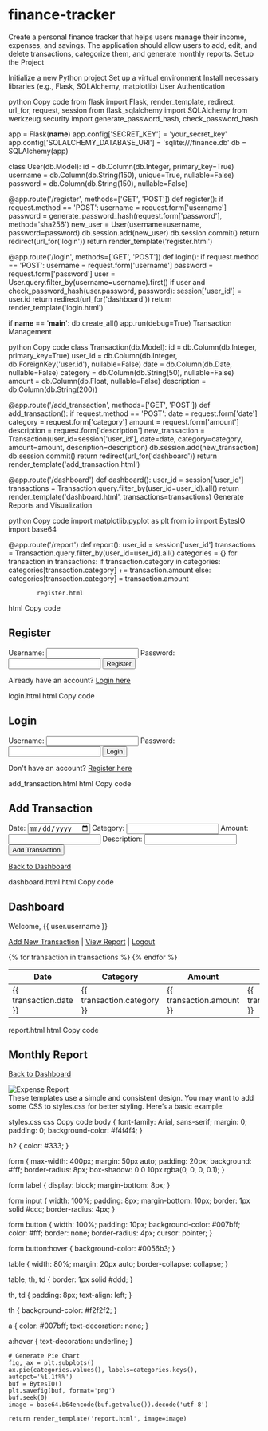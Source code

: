 # finance-tracker
Create a personal finance tracker that helps users manage their income, expenses, and savings. The application should allow users to add, edit, and delete transactions, categorize them, and generate monthly reports.
Setup the Project

Initialize a new Python project
Set up a virtual environment
Install necessary libraries (e.g., Flask, SQLAlchemy, matplotlib)
User Authentication

python
Copy code
from flask import Flask, render_template, redirect, url_for, request, session
from flask_sqlalchemy import SQLAlchemy
from werkzeug.security import generate_password_hash, check_password_hash

app = Flask(__name__)
app.config['SECRET_KEY'] = 'your_secret_key'
app.config['SQLALCHEMY_DATABASE_URI'] = 'sqlite:///finance.db'
db = SQLAlchemy(app)

class User(db.Model):
    id = db.Column(db.Integer, primary_key=True)
    username = db.Column(db.String(150), unique=True, nullable=False)
    password = db.Column(db.String(150), nullable=False)

@app.route('/register', methods=['GET', 'POST'])
def register():
    if request.method == 'POST':
        username = request.form['username']
        password = generate_password_hash(request.form['password'], method='sha256')
        new_user = User(username=username, password=password)
        db.session.add(new_user)
        db.session.commit()
        return redirect(url_for('login'))
    return render_template('register.html')

@app.route('/login', methods=['GET', 'POST'])
def login():
    if request.method == 'POST':
        username = request.form['username']
        password = request.form['password']
        user = User.query.filter_by(username=username).first()
        if user and check_password_hash(user.password, password):
            session['user_id'] = user.id
            return redirect(url_for('dashboard'))
    return render_template('login.html')

if __name__ == '__main__':
    db.create_all()
    app.run(debug=True)
Transaction Management

python
Copy code
class Transaction(db.Model):
    id = db.Column(db.Integer, primary_key=True)
    user_id = db.Column(db.Integer, db.ForeignKey('user.id'), nullable=False)
    date = db.Column(db.Date, nullable=False)
    category = db.Column(db.String(50), nullable=False)
    amount = db.Column(db.Float, nullable=False)
    description = db.Column(db.String(200))

@app.route('/add_transaction', methods=['GET', 'POST'])
def add_transaction():
    if request.method == 'POST':
        date = request.form['date']
        category = request.form['category']
        amount = request.form['amount']
        description = request.form['description']
        new_transaction = Transaction(user_id=session['user_id'], date=date, category=category, amount=amount, description=description)
        db.session.add(new_transaction)
        db.session.commit()
        return redirect(url_for('dashboard'))
    return render_template('add_transaction.html')

@app.route('/dashboard')
def dashboard():
    user_id = session['user_id']
    transactions = Transaction.query.filter_by(user_id=user_id).all()
    return render_template('dashboard.html', transactions=transactions)
Generate Reports and Visualization

python
Copy code
import matplotlib.pyplot as plt
from io import BytesIO
import base64

@app.route('/report')
def report():
    user_id = session['user_id']
    transactions = Transaction.query.filter_by(user_id=user_id).all()
    categories = {}
    for transaction in transactions:
        if transaction.category in categories:
            categories[transaction.category] += transaction.amount
        else:
            categories[transaction.category] = transaction.amount

            register.html
html
Copy code
<!DOCTYPE html>
<html lang="en">
<head>
    <meta charset="UTF-8">
    <meta name="viewport" content="width=device-width, initial-scale=1.0">
    <title>Register</title>
    <link rel="stylesheet" href="styles.css">
</head>
<body>
    <h2>Register</h2>
    <form action="/register" method="post">
        <label for="username">Username:</label>
        <input type="text" id="username" name="username" required>
        <label for="password">Password:</label>
        <input type="password" id="password" name="password" required>
        <button type="submit">Register</button>
    </form>
    <p>Already have an account? <a href="/login">Login here</a></p>
</body>
</html>
login.html
html
Copy code
<!DOCTYPE html>
<html lang="en">
<head>
    <meta charset="UTF-8">
    <meta name="viewport" content="width=device-width, initial-scale=1.0">
    <title>Login</title>
    <link rel="stylesheet" href="styles.css">
</head>
<body>
    <h2>Login</h2>
    <form action="/login" method="post">
        <label for="username">Username:</label>
        <input type="text" id="username" name="username" required>
        <label for="password">Password:</label>
        <input type="password" id="password" name="password" required>
        <button type="submit">Login</button>
    </form>
    <p>Don't have an account? <a href="/register">Register here</a></p>
</body>
</html>
add_transaction.html
html
Copy code
<!DOCTYPE html>
<html lang="en">
<head>
    <meta charset="UTF-8">
    <meta name="viewport" content="width=device-width, initial-scale=1.0">
    <title>Add Transaction</title>
    <link rel="stylesheet" href="styles.css">
</head>
<body>
    <h2>Add Transaction</h2>
    <form action="/add_transaction" method="post">
        <label for="date">Date:</label>
        <input type="date" id="date" name="date" required>
        <label for="category">Category:</label>
        <input type="text" id="category" name="category" required>
        <label for="amount">Amount:</label>
        <input type="number" id="amount" name="amount" step="0.01" required>
        <label for="description">Description:</label>
        <input type="text" id="description" name="description">
        <button type="submit">Add Transaction</button>
    </form>
    <p><a href="/dashboard">Back to Dashboard</a></p>
</body>
</html>
dashboard.html
html
Copy code
<!DOCTYPE html>
<html lang="en">
<head>
    <meta charset="UTF-8">
    <meta name="viewport" content="width=device-width, initial-scale=1.0">
    <title>Dashboard</title>
    <link rel="stylesheet" href="styles.css">
</head>
<body>
    <h2>Dashboard</h2>
    <p>Welcome, {{ user.username }}</p>
    <p><a href="/add_transaction">Add New Transaction</a> | <a href="/report">View Report</a> | <a href="/logout">Logout</a></p>
    <table>
        <thead>
            <tr>
                <th>Date</th>
                <th>Category</th>
                <th>Amount</th>
                <th>Description</th>
                <th>Actions</th>
            </tr>
        </thead>
        <tbody>
            {% for transaction in transactions %}
            <tr>
                <td>{{ transaction.date }}</td>
                <td>{{ transaction.category }}</td>
                <td>{{ transaction.amount }}</td>
                <td>{{ transaction.description }}</td>
                <td>
                    <a href="/edit_transaction/{{ transaction.id }}">Edit</a>
                    <a href="/delete_transaction/{{ transaction.id }}" onclick="return confirm('Are you sure you want to delete this transaction?');">Delete</a>
                </td>
            </tr>
            {% endfor %}
        </tbody>
    </table>
</body>
</html>
report.html
html
Copy code
<!DOCTYPE html>
<html lang="en">
<head>
    <meta charset="UTF-8">
    <meta name="viewport" content="width=device-width, initial-scale=1.0">
    <title>Monthly Report</title>
    <link rel="stylesheet" href="styles.css">
</head>
<body>
    <h2>Monthly Report</h2>
    <p><a href="/dashboard">Back to Dashboard</a></p>
    <div>
        <img src="data:image/png;base64,{{ image }}" alt="Expense Report">
    </div>
</body>
</html>
These templates use a simple and consistent design. You may want to add some CSS to styles.css for better styling. Here’s a basic example:

styles.css
css
Copy code
body {
    font-family: Arial, sans-serif;
    margin: 0;
    padding: 0;
    background-color: #f4f4f4;
}

h2 {
    color: #333;
}

form {
    max-width: 400px;
    margin: 50px auto;
    padding: 20px;
    background: #fff;
    border-radius: 8px;
    box-shadow: 0 0 10px rgba(0, 0, 0, 0.1);
}

form label {
    display: block;
    margin-bottom: 8px;
}

form input {
    width: 100%;
    padding: 8px;
    margin-bottom: 10px;
    border: 1px solid #ccc;
    border-radius: 4px;
}

form button {
    width: 100%;
    padding: 10px;
    background-color: #007bff;
    color: #fff;
    border: none;
    border-radius: 4px;
    cursor: pointer;
}

form button:hover {
    background-color: #0056b3;
}

table {
    width: 80%;
    margin: 20px auto;
    border-collapse: collapse;
}

table, th, td {
    border: 1px solid #ddd;
}

th, td {
    padding: 8px;
    text-align: left;
}

th {
    background-color: #f2f2f2;
}

a {
    color: #007bff;
    text-decoration: none;
}

a:hover {
    text-decoration: underline;
}

    # Generate Pie Chart
    fig, ax = plt.subplots()
    ax.pie(categories.values(), labels=categories.keys(), autopct='%1.1f%%')
    buf = BytesIO()
    plt.savefig(buf, format='png')
    buf.seek(0)
    image = base64.b64encode(buf.getvalue()).decode('utf-8')

    return render_template('report.html', image=image)
